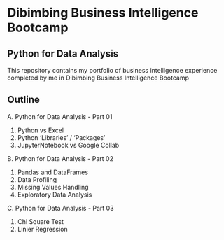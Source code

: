 # Dibimbing Business Intelligence Bootcamp
## Python for Data Analysis

This repository contains my portfolio of business intelligence experience completed by me in Dibimbing Business Intelligence Bootcamp

## Outline
A. Python for Data Analysis - Part 01
1. Python vs Excel
2. Python ‘Libraries’ / ‘Packages’
3. JupyterNotebook vs Google Collab

B. Python for Data Analysis - Part 02
1. Pandas and DataFrames
2. Data Profiling
3. Missing Values Handling
4. Exploratory Data Analysis

C. Python for Data Analysis - Part 03
1. Chi Square Test
2. Linier Regression
